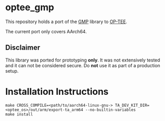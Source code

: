 # optee_gmp
This repository holds a port of the [GMP](https://gmplib.org) library to [OP-TEE](https://www.op-tee.org).

The current port only covers AArch64.

## Disclaimer
This library was ported for prototyping **only**. It was not extensively tested and it can not be considered secure.
Do **not** use it as part of a production setup.

# Installation Instructions
    make CROSS_COMPILE=<path/to/aarch64-linux-gnu-> TA_DEV_KIT_DIR=<optee_os>/out/arm/export-ta_arm64 --no-builtin-variables
    make install